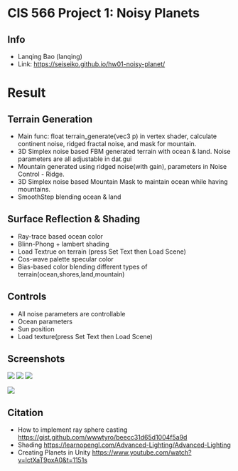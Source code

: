 # CIS 566 Project 1: Noisy Planets

## Info
- Lanqing Bao (lanqing)
- Link: https://seiseiko.github.io/hw01-noisy-planet/
# Result
## Terrain Generation
- Main func: float terrain_generate(vec3 p) in vertex shader, calculate continent noise, ridged fractal noise, and mask for mountain.
- 3D Simplex noise based FBM generated terrain with ocean & land. Noise parameters are all adjustable in dat.gui
- Mountain generated using ridged noise(with gain), parameters in Noise Control - Ridge. 
- 3D Simplex noise based Mountain Mask to maintain ocean while having mountains.
- SmoothStep blending ocean & land

## Surface Reflection & Shading
- Ray-trace based ocean color
- Blinn-Phong + lambert shading
- Load Textrue on terrain (press Set Text then Load Scene)
- Cos-wave palette specular color
- Bias-based color blending different types of terrain(ocean,shores,land,mountain)

## Controls
- All noise parameters are controllable
- Ocean parameters
- Sun position 
- Load texture(press Set Text then Load Scene)
## Screenshots

![](4.gif)
![](3.gif)
![](1.gif)

![](2.gif)

## Citation 
- How to implement ray sphere casting https://gist.github.com/wwwtyro/beecc31d65d1004f5a9d
- Shading https://learnopengl.com/Advanced-Lighting/Advanced-Lighting
- Creating Planets in Unity https://www.youtube.com/watch?v=lctXaT9pxA0&t=1151s
